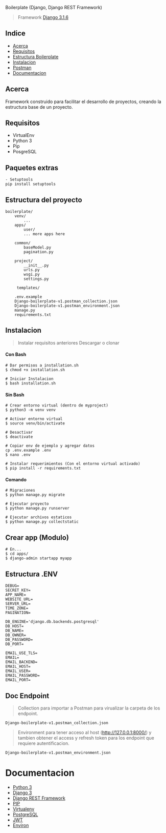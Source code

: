Boilerplate (Django, Django REST Framework)

> Framework [Django 3.1.6](https://docs.djangoproject.com/en/3.1/releases/3.1/)

## Indice

* [Acerca](#Acerca)
* [Requisitos](#Requisitos)
* [Estructura Boilerplate](#Estructura)
* [Instalacion](#Instalacion)
* [Postman](#Postman)
* [Documentacion](#Documentacion)

## Acerca

Framework construido para facilitar el desarrollo de proyectos, creando la estructura base
de un proyecto.

## Requisitos

- VirtualEnv
- Python 3
- Pip
- PosgreSQL

## Paquetes extras
```
- Setuptools
pip install setuptools
```

## Estructura del proyecto

```
boilerplate/
    venv/
        ...
    apps/
        user/
        ... more apps here

    common/
        baseModel.py
        pagination.py

    project/
        __init__.py
        urls.py
        wsgi.py
        settings.py

     templates/

    .env.example
    Django-boilerplate-v1.postman_collection.json
    Django-boilerplate-v1.postman_environment.json
    manage.py
    requirements.txt
```

## Instalacion
> Instalar requisitos anteriores
> Descargar o clonar 

#### Con Bash
```
# Dar permisos a installation.sh
$ chmod +x installation.sh

# Iniciar Instalacion
$ bash installation.sh
```

#### Sin Bash
```
# Crear entorno virtual (dentro de myproject)
$ python3 -m venv venv

# Activar entorno virtual
$ source venv/bin/activate

# Desactivar
$ deactivate

# Copiar env de ejemplo y agregar datos
cp .env.example .env
$ nano .env

# Instalar requerimientos (Con el entorno virtual activado)
$ pip install -r requirements.txt
```

#### Comando 
```
# Migraciones
$ python manage.py migrate

# Ejecutar proyecto
$ python manage.py runserver

# Ejecutar archivos estaticos
$ python manage.py collectstatic
```

## Crear app (Modulo)
```
# En...
$ cd apps/
$ django-admin startapp myapp
```

## Estructura .ENV
```
DEBUG=
SECRET_KEY=
APP_NAME=
WEBSITE_URL=
SERVER_URL=
TIME_ZONE=
PAGINATION=

DB_ENGINE='django.db.backends.postgresql'
DB_HOST=
DB_NAME=
DB_OWNER=
DB_PASSWORD=
DB_PORT=

EMAIL_USE_TLS=
EMAIL=
EMAIL_BACKEND=
EMAIL_HOST=
EMAIL_USER=
EMAIL_PASSWORD=
EMAIL_PORT=
```

## Doc Endpoint 
> Collection para importar a Postman para virualizar la carpeta de los endpoint.
```
Django-boilerplate-v1.postman_collection.json
```
> Environment para tener acceso al host (http://127.0.0.1:8000/) y tambien obtener el access y refresh token para los endpoint que requiere autentificacion.
```
Django-boilerplate-v1.postman_environment.json
```

# Documentacion

* [Python 3](https://www.python.org/doc/)
* [Django 3](https://docs.djangoproject.com/es/3.1/)
* [Django REST Framework](https://www.django-rest-framework.org/)
* [PIP](https://pip.pypa.io/en/stable/)
* [Virtualenv](https://pypi.org/project/virtualenv/)
* [PostgreSQL](https://www.postgresql.org/)
* [JWT](https://medium.com/django-rest/django-rest-framework-jwt-authentication-94bee36f2af8)
* [Environ](https://django-environ.readthedocs.io/en/latest/)